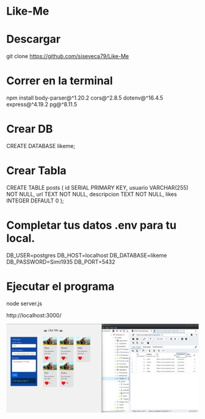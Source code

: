 # Like-Me


# Descargar 
git clone https://github.com/siseveca79/Like-Me


# Correr en la terminal
npm install body-parser@^1.20.2 cors@^2.8.5 dotenv@^16.4.5 express@^4.19.2 pg@^8.11.5

# Crear DB

CREATE DATABASE likeme;


# Crear Tabla

CREATE TABLE posts (
  id SERIAL PRIMARY KEY,
  usuario VARCHAR(255) NOT NULL,
  url TEXT NOT NULL,
  descripcion TEXT NOT NULL,
  likes INTEGER DEFAULT 0
);

# Completar tus datos .env para tu local.

DB_USER=postgres
DB_HOST=localhost
DB_DATABASE=likeme
DB_PASSWORD=Simi1935
DB_PORT=5432



# Ejecutar el programa

node server.js

http://localhost:3000/


![Resultados](./resultado.png)




